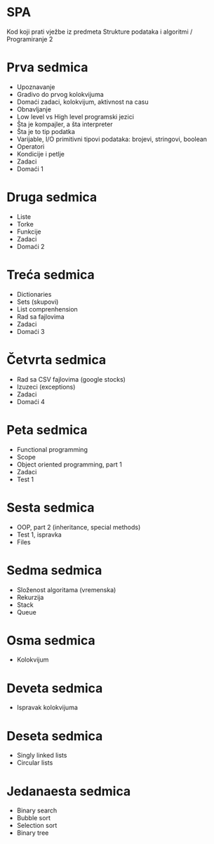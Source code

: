 # SPA

Kod koji prati vježbe iz predmeta Strukture podataka i algoritmi / Programiranje 2

# Prva sedmica
- Upoznavanje
- Gradivo do prvog kolokvijuma
- Domaći zadaci, kolokvijum, aktivnost na casu
- Obnavljanje
- Low level vs High level programski jezici
- Šta je kompajler, a šta interpreter
- Šta je to tip podatka
- Varijable, I/O primitivni tipovi podataka: brojevi, stringovi, boolean
- Operatori
- Kondicije i petlje
- Zadaci
- Domaći 1

# Druga sedmica
- Liste
- Torke
- Funkcije
- Zadaci
- Domaći 2

# Treća sedmica
- Dictionaries
- Sets (skupovi)
- List comprenhension
- Rad sa fajlovima
- Zadaci
- Domaći 3

# Četvrta sedmica
- Rad sa CSV fajlovima (google stocks)
- Izuzeci (exceptions)
- Zadaci
- Domaći 4

# Peta sedmica
- Functional programming
- Scope
- Object oriented programming, part 1
- Zadaci
- Test 1

# Sesta sedmica
- OOP, part 2 (inheritance, special methods)
- Test 1, ispravka
- Files

# Sedma sedmica
- Složenost algoritama (vremenska)
- Rekurzija
- Stack
- Queue

# Osma sedmica
- Kolokvijum

# Deveta sedmica
- Ispravak kolokvijuma

# Deseta sedmica
- Singly linked lists
- Circular lists

# Jedanaesta sedmica
- Binary search
- Bubble sort
- Selection sort
- Binary tree


